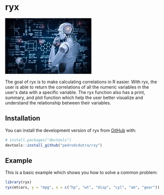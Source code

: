 
# ryx

![](correlation%20image.jpeg)

The goal of ryx is to make calculating correlations in R easier. With ryx, the user is able to return the correlations of all the numeric variables in the user's data with a specific variable. The ryx function also has a print, summary, and plot function which help the user better visualize and understand the relationship between their variables.

## Installation

You can install the development version of ryx from [GitHub](https://github.com/) with:

``` r
# install.packages("devtools")
devtools::install_github("pedrodcdutra/rxy")
```

## Example

This is a basic example which shows you how to solve a common problem:

``` r
library(ryx)
ryx(mtcars, y = "mpg", x = c("hp", "wt", "disp", "cyl", "am", "gear"))
```
